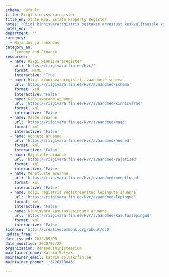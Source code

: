 ```yaml
---
schema: default
title: Riigi kinnisvararegister
title_en: State Real Estate Property Register
notes: 'Riigi kinnisvararegistris peetakse arvestust keskvalitsusele kuuluva või tema poolt kasutatava kinnisvara üle. Õiguslik tähendus on riigivara valitseja ja volitatud asutuse määramise andmetel. Põhimäärus: https://www.riigiteataja.ee/akt/128122010002. Lisaks XML andmeteenustele on masinloetaval kujul andmed allalaetavad vajutades rakenduse https://riigivara.fin.ee/kvr/ otsingutulemuste lehel nupule CSV.'
notes_en: ''
department: ''
category:
  - Majandus ja rahandus
category_en:
  - Economy and Finance
resources:
  - name: Riigi kinnisvararegister
    url: 'https://riigivara.fin.ee/kvr/'
    format: HTML
    interactive: 'True'
  - name: Riigi kinnisvararegistri avaandmete schema
    url: 'https://riigivara.fin.ee/kvr/avaandmed/schema'
    format: xsd
    interactive: 'False'
  - name: Kinnisvarade aruanne
    url: 'https://riigivara.fin.ee/kvr/avaandmed/kinnisvarad'
    format: xml
    interactive: 'False'
  - name: Maade aruanne
    url: 'https://riigivara.fin.ee/kvr/avaandmed/maad'
    format: xml
    interactive: 'False'
  - name: Hoonete aruanne
    url: 'https://riigivara.fin.ee/kvr/avaandmed/hooned'
    format: xml
    interactive: 'False'
  - name: Rajatiste aruanne
    url: 'https://riigivara.fin.ee/kvr/avaandmed/rajatised'
    format: xml
    interactive: 'False'
  - name: Menetluste aruanne
    url: 'https://riigivara.fin.ee/kvr/avaandmed/menetlused'
    format: xml
    interactive: 'False'
  - name: Kõigi registris registreeritud lepingute aruanne
    url: 'https://riigivara.fin.ee/kvr/avaandmed/lepingud'
    format: xml
    interactive: 'False'
  - name: Kinnisvara kasutuslepingute aruanne
    url: 'https://riigivara.fin.ee/kvr/avaandmed/kasutuslepingud'
    format: xml
    interactive: 'False'
license: 'http://creativecommons.org/about/cc0'
update_freq: ''
date_issued: 2015/05/08
date_modified: 2020/07/22
organization: Rahandusministeerium
maintainer_name: Katrin Solvak
maintainer_email: katrin.solvak@fin.ee
maintainer_phone: '+3726113046'

---
```

